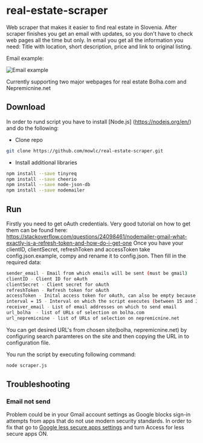 # real-estate-scraper
Web scraper that makes it easier to find real estate in Slovenia. After scraper finishes you get an email with updates, so you don't have to check web pages all the time but only. In email you get all the information you need: Title with location, short description, price and link to original listing.

Email example:

![Email example](http://shrani.si/f/2Z/oj/4hrdFzjY/2017-03-149-28-47.png)

Currently supporting two major webpages for real estate Bolha.com and Nepremicnine.net

## Download
In order to rund script you have to install [Node.js] (https://nodejs.org/en/) and do the following:
* Clone repo 
```bash
git clone https://github.com/mowlc/real-estate-scraper.git
```
* Install additional libraries
```bash
npm install --save tinyreq
npm install --save cheerio 
npm install --save node-json-db 
npm install --save nodemailer


```

## Run
Firstly you need to get oAuth credentials. Very good tutorial on how to get them can be found here: https://stackoverflow.com/questions/24098461/nodemailer-gmail-what-exactly-is-a-refresh-token-and-how-do-i-get-one
Once you have your clientID, clientSecret, refreshToken and accessToken take config.json.example, compy and rename it to config.json. Then fill in the required data:
```bash
sender_email - Email from which emails will be sent (must be gmail)
clientID - Client ID for oAuth
clientSecret - Client secret for oAuth
refreshToken - Refresh token for oAuth
accessToken - Inital access token for oAuth, can also be empty because new one is generated upon registration
interval = 15 - Interval on which the script executes (between 15 and 30 minutes is optimal) 
receiver_email - List of email addresses on which to send email 
url_bolha  - list of URLs of selection on bolha.com				
url_nepremicnine - list of URLs of selection on nepremicnine.net				
```
You can get desired URL's from chosen site(bolha, nepremicnine.net) by configuring search paramteres on the site and then copying the URL in to configuration file. 

You run the script by executing following command:
```bash
node scraper.js
```

## Troubleshooting
### Email not send
Problem could be in your Gmail account settings as Google blocks sign-in attempts from apps that do not use modern security standards. In order to fix that go to [Google less secure apps settings](https://www.google.com/settings/security/lesssecureapps) and turn Access for less secure apps ON.
